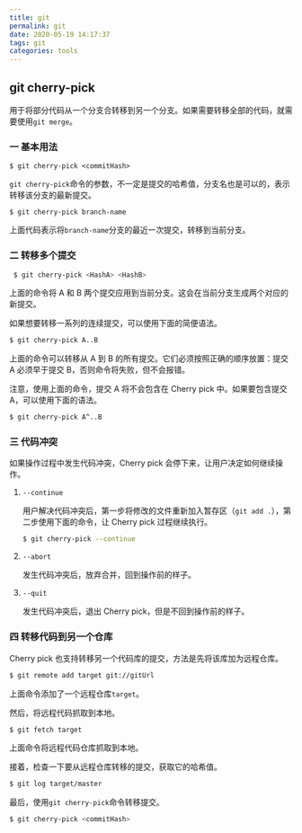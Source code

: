 ```yaml
---
title: git
permalink: git
date: 2020-05-19 14:17:37
tags: git
categories: tools
---
```


## git  cherry-pick

用于将部分代码从一个分支合转移到另一个分支。如果需要转移全部的代码，就需要使用`git merge`。

### 一  	基本用法

```shell
$ git cherry-pick <commitHash>
```

`git cherry-pick`命令的参数，不一定是提交的哈希值，分支名也是可以的，表示转移该分支的最新提交。

```shell
$ git cherry-pick branch-name
```

上面代码表示将`branch-name`分支的最近一次提交，转移到当前分支。

### 二	 转移多个提交

```bash
 $ git cherry-pick <HashA> <HashB>
```

上面的命令将 A 和 B 两个提交应用到当前分支。这会在当前分支生成两个对应的新提交。

如果想要转移一系列的连续提交，可以使用下面的简便语法。

```bash
$ git cherry-pick A..B 
```

上面的命令可以转移从 A 到 B 的所有提交。它们必须按照正确的顺序放置：提交 A 必须早于提交 B，否则命令将失败，但不会报错。

注意，使用上面的命令，提交 A 将不会包含在 Cherry pick 中。如果要包含提交 A，可以使用下面的语法。

```bash
$ git cherry-pick A^..B 
```



### 三 	代码冲突

如果操作过程中发生代码冲突，Cherry pick 会停下来，让用户决定如何继续操作。

1. `--continue`

    用户解决代码冲突后，第一步将修改的文件重新加入暂存区（`git add .`），第二步使用下面的命令，让 Cherry pick 过程继续执行。

    ```bash
    $ git cherry-pick --continue
    ```

2. `--abort`

    发生代码冲突后，放弃合并，回到操作前的样子。

3. `--quit`

    发生代码冲突后，退出 Cherry pick，但是不回到操作前的样子。

### 四  转移代码到另一个仓库

Cherry pick 也支持转移另一个代码库的提交，方法是先将该库加为远程仓库。

```bash
$ git remote add target git://gitUrl
```

上面命令添加了一个远程仓库`target`。

然后，将远程代码抓取到本地。

```bash
$ git fetch target
```

上面命令将远程代码仓库抓取到本地。

接着，检查一下要从远程仓库转移的提交，获取它的哈希值。

```bash
$ git log target/master
```

最后，使用`git cherry-pick`命令转移提交。

```bash
$ git cherry-pick <commitHash>
```